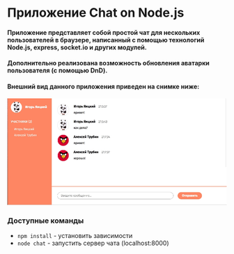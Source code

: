 # Приложение Chat on Node.js

#### Приложение представляет собой простой чат для нескольких пользователей в браузере, написанный с помощью технологий Node.js, express, socket.io и других модулей.

#### Дополнительно реализована возможность обновления аватарки пользователя (с помощью DnD).

#### Внешний вид данного приложения приведен на снимке ниже:
![Image alt](https://github.com/yaitsky/chat-on-Node.js/raw/master/readme_app.jpg)

### Доступные команды

* `npm install` - установить зависимости
* `node chat` - запустить сервер чата (localhost:8000)